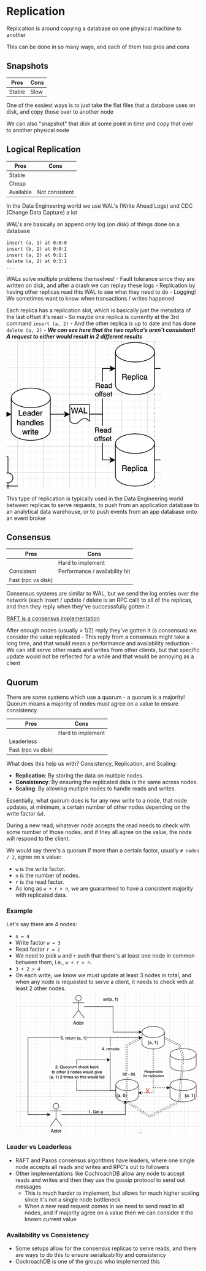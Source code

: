 # Replication
Replication is around copying a database on one physical machine to another 

This can be done in so many ways, and each of them has pros and cons

## Snapshots
| Pros       | Cons           |
|------------|----------------|
| Stable     | Slow           |
One of the easiest ways is to just take the flat files that a database uses on disk, and copy those over to another node

We can also "snapshot" that disk at some point in time and copy that over to another physical node

## Logical Replication
| Pros       | Cons           |
|------------|----------------|
| Stable     |                |
| Cheap      |                |
| Available  | Not consistent |
In the Data Engineering world we use WAL's (Write Ahead Logs) and CDC (Change Data Capture) a lot 

WAL's are basically an append only log (on disk) of things done on a database
```
insert (a, 1) at 0:0:0
insert (b, 2) at 0:0:1
insert (a, 2) at 0:1:1
delete (a, 2) at 0:3:1
...
```

WALs solve multiple problems themselves!
    - Fault tolerance since they are written on disk, and after a crash we can replay these logs
    - Replication by having other replicas read this WAL to see what they need to do
    - Logging! We sometimes want to know when transactions / writes happened

Each replica has a replication slot, which is basically just the metadata of the last offset it's read
    - So maybe one replica is currently at the 3rd command `insert (a, 2)`
    - And the other replica is up to date and has done `delete (a, 2)`
    - ***We can see here that the two replica's aren't consistent! A request to either would result in 2 different results***
![WAL](images/wal.png)

This type of replication is typically used in the Data Engineering world between replicas to serve requests, to push from an application database to an analytical data warehouse, or to push events from an app database onto an event broker


## Consensus 
| Pros       | Cons           |
|------------|----------------|
|          | Hard to implement|
| Consistent  | Performance / availability hit |
| Fast (rpc vs disk)  |  |
Consensus systems are similar to WAL, but we send the log entries over the network (each insert / update / delete is an RPC call) to all of the replicas, and then they reply when they've successsfully gotten it

[RAFT is a consensus implementation](https://github.com/lsprangers/raft-course/blob/main/README.md)

After enough nodes (usually > 1/2) reply they've gotten it (a consensus) we consider the value replicated
    - This reply from a consensus might take a long time, and that would mean a performance and availability reduction 
        - We can still serve other reads and writes from other clients, but that specific update would not be reflected for a while and that would be annoying as a client


## Quorum
There are some systems which use a quorum - a quorum is a majority! Quorum means a majority of nodes must agree on a value to ensure consistency.

| Pros       | Cons           |
|------------|----------------|
|          | Hard to implement|
| Leaderless  |  |
| Fast (rpc vs disk)  |  |

What does this help us with? Consistency, Replication, and Scaling:
- **Replication**: By storing the data on multiple nodes.
- **Consistency**: By ensuring the replicated data is the same across nodes.
- **Scaling**: By allowing multiple nodes to handle reads and writes.

Essentially, what quorum does is for any new write to a node, that node updates, at minimum, a certain number of other nodes depending on the write factor (`w`). 

During a new read, whatever node accepts the read needs to check with some number of those nodes, and if they all agree on the value, the node will respond to the client.

We would say there's a quorum if more than a certain factor, usually `# nodes / 2`, agree on a value:
- `w` is the write factor.
- `n` is the number of nodes.
- `r` is the read factor.
- As long as `w + r > n`, we are guaranteed to have a consistent majority with replicated data.

### Example
Let's say there are 4 nodes:
- `n = 4`
- Write factor `w = 3`
- Read factor `r = 2`
- We need to pick `w` and `r` such that there's at least one node in common between them, i.e., `w + r > n`.
- `3 + 2 > 4`
- On each write, we know we must update at least 3 nodes in total, and when any node is requested to serve a client, it needs to check with at least 2 other nodes.
![Generic Quorum](images/generic_quorum.png)

### Leader vs Leaderless
- RAFT and Paxos consensus algorithms have leaders, where one single node accepts all reads and writes and RPC's out to followers
- Other implementations like CochroachDB allow any node to accept reads and writes and then they use the gossip protocol to send out messages 
    - This is much harder to implement, but allows for much higher scaling since it's not a single node bottleneck
    - When a new read request comes in we need to send read to all nodes, and if majority agree on a value then we can consider it the known current value

### Availability vs Consistency
- Some setups allow for the consensus replicas to serve reads, and there are ways to do this to ensure serializabiltiy and consistency
- CockroachDB is one of the groups who implemented this

